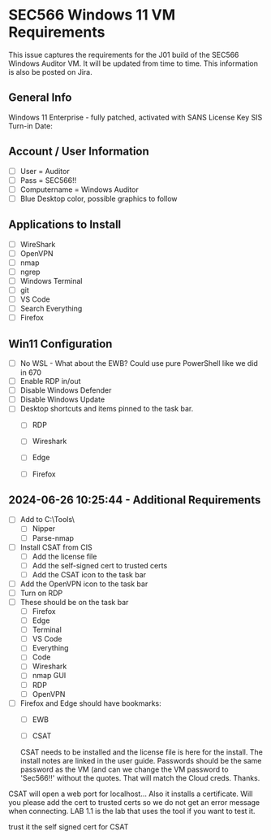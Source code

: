# SEC566 Windows 11 VM Requirements

This issue captures the requirements for the J01 build of the SEC566 Windows Auditor VM.  It will be updated from time to time.  This information is also be posted on Jira.  

## General Info
Windows 11 Enterprise - fully patched, activated with SANS License Key
SIS Turn-in Date: 

## Account / User Information
- [ ] User = Auditor
- [ ] Pass = SEC566!! 
- [ ] Computername = Windows Auditor
- [ ] Blue Desktop color, possible graphics to follow

## Applications to Install
- [ ] WireShark
- [ ] OpenVPN
- [ ] nmap
- [ ] ngrep
- [ ] Windows Terminal
- [ ] git
- [ ] VS Code
- [ ] Search Everything
- [ ] Firefox

## Win11 Configuration
- [ ] No WSL - What about the EWB?  Could use pure PowerShell like we did in 670
- [ ] Enable RDP in/out
- [ ] Disable Windows Defender
- [ ] Disable Windows Update
- [ ] Desktop shortcuts and items pinned to the task bar.
  - [ ] RDP
  - [ ] Wireshark
  - [ ] Edge
  - [ ] Firefox


## 2024-06-26 10:25:44 - Additional Requirements

- [ ] Add to C:\Tools\ 
  - [ ] Nipper
  - [ ] Parse-nmap
- [ ] Install CSAT from CIS
  - [ ] Add the license file
  - [ ] Add the self-signed cert to trusted certs
  - [ ] Add the CSAT icon to the task bar
- [ ] Add the OpenVPN icon to the task bar
- [ ] Turn on RDP
- [ ] These should be on the task bar
  - [ ] Firefox
  - [ ] Edge
  - [ ] Terminal
  - [ ] VS Code
  - [ ] Everything
  - [ ] Code
  - [ ] Wireshark
  - [ ] nmap GUI
  - [ ] RDP
  - [ ] OpenVPN
- [ ] Firefox and Edge should have bookmarks:
  - [ ]  EWB
  - [ ]  CSAT


  CSAT needs to be installed and the license file is here for the install. The install notes are linked in the user guide. Passwords should be the same password as the VM (and can we change the VM password to 'Sec566!!' without the quotes. That will match the Cloud creds. Thanks.

CSAT will open a web port for localhost... Also it installs a certificate. Will you please add the cert to trusted certs so we do not get an error message when connecting. LAB 1.1 is the lab that uses the tool if you want to test it.

trust it the self signed cert for CSAT



